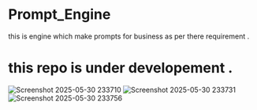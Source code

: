 # Prompt_Engine
this is engine which make prompts for business  as per there requirement .

# this repo is under developement . 


![Screenshot 2025-05-30 233710](https://github.com/user-attachments/assets/97341bd0-da65-4bef-a014-d2c0f49cbfdd)
![Screenshot 2025-05-30 233731](https://github.com/user-attachments/assets/0e29301f-0377-4c5b-8a80-1f4ed49b43a3)
![Screenshot 2025-05-30 233756](https://github.com/user-attachments/assets/0dd37fc5-7664-4c40-a319-1c01a207192a)
